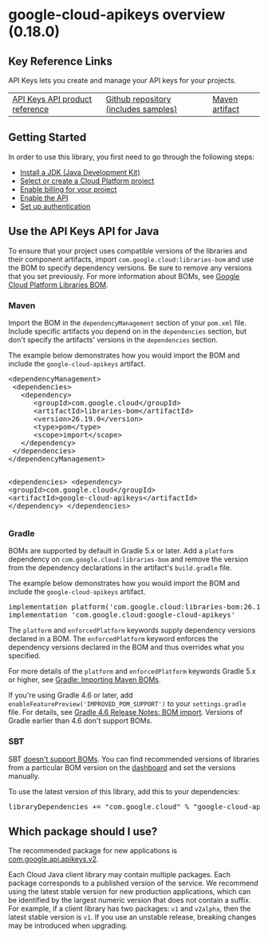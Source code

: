 # google-cloud-apikeys overview (0.18.0)

## Key Reference Links
API Keys lets you create and manage your API keys for your projects.

<table>
   <tr>
     <td><a href="https://cloud.google.com/java/docs/reference/google-cloud-apikeys/latest/overview">API Keys API product reference</a></td>
     <td><a href="https://github.com/googleapis/google-cloud-java/tree/main/java-apikeys">Github repository (includes samples)</a></td>
     <td><a href="https://central.sonatype.com/artifact/com.google.cloud/google-cloud-apikeys">Maven artifact</a></td>
   </tr>
 </table>

## Getting Started
In order to use this library, you first need to go through the following steps:

- [Install a JDK (Java Development Kit)](https://cloud.google.com/java/docs/setup#install_a_jdk_java_development_kit)
- [Select or create a Cloud Platform project](https://console.cloud.google.com/project)
- [Enable billing for your project]("https://cloud.google.com/billing/docs/how-to/modify-project#enable_billing_for_a_project)
- [Enable the API](https://console.cloud.google.com/apis/library/apikeys.googleapis.com)
- [Set up authentication](https://cloud.google.com/docs/authentication/client-libraries)

## Use the API Keys API for Java
To ensure that your project uses compatible versions of the libraries
and their component artifacts, import `com.google.cloud:libraries-bom` and use
the BOM to specify dependency versions.  Be sure to remove any versions that you
set previously. For more information about
BOMs, see [Google Cloud Platform Libraries BOM](https://cloud.google.com/java/docs/bom).

<div>
<devsite-selector>
<section>
<h3>Maven</h3>
<p>Import the BOM in the <code>dependencyManagement</code> section of your <code>pom.xml</code> file.
Include specific artifacts you depend on in the <code>dependencies</code> section, but don't
specify the artifacts' versions in the <code>dependencies</code> section.</p>

<p>The example below demonstrates how you would import the BOM and include the <code>google-cloud-apikeys</code>
artifact.</p>
<pre class="prettyprint lang-xml devsite-click-to-copy">
&lt;dependencyManagement&gt;
 &lt;dependencies&gt;
   &lt;dependency&gt;
      &lt;groupId&gt;com.google.cloud&lt;/groupId&gt;
      &lt;artifactId&gt;libraries-bom&lt;/artifactId&gt;
      &lt;version&gt;26.19.0&lt;/version&gt;
      &lt;type&gt;pom&lt;/type&gt;
      &lt;scope&gt;import&lt;/scope&gt;
   &lt;/dependency&gt;
 &lt;/dependencies&gt;
&lt;/dependencyManagement&gt;

&lt;dependencies&gt;
 &lt;dependency&gt;
   &lt;groupId&gt;com.google.cloud&lt;/groupId&gt;
   &lt;artifactId&gt;google-cloud-apikeys&lt;/artifactId&gt;
 &lt;/dependency&gt;
&lt;/dependencies&gt;
</pre>
</section>
<section>
<h3>Gradle</h3>
<p>BOMs are supported by default in Gradle 5.x or later. Add a <code>platform</code>
dependency on <code>com.google.cloud:libraries-bom</code> and remove the version from the
dependency declarations in the artifact's <code>build.gradle</code> file.</p>

<p>The example below demonstrates how you would import the BOM and include the <code>google-cloud-apikeys</code>
artifact.</p>
<pre class="prettyprint lang-Groovy devsite-click-to-copy">
implementation platform(&#39;com.google.cloud:libraries-bom:26.19.0&#39;)
implementation &#39;com.google.cloud:google-cloud-apikeys&#39;
</pre>
<p>The <code>platform</code> and <code>enforcedPlatform</code> keywords supply dependency versions
declared in a BOM. The <code>enforcedPlatform</code> keyword enforces the dependency
versions declared in the BOM and thus overrides what you specified.</p>

<p>For more details of the <code>platform</code> and <code>enforcedPlatform</code> keywords Gradle 5.x or higher, see
<a href="https://docs.gradle.org/current/userguide/platforms.html#sub:bom_import">Gradle: Importing Maven BOMs</a>.</p>

<p>If you're using Gradle 4.6 or later, add
<code>enableFeaturePreview('IMPROVED_POM_SUPPORT')</code> to your <code>settings.gradle</code> file. For details, see
<a href="https://docs.gradle.org/4.6/release-notes.html#bom-import">Gradle 4.6 Release Notes: BOM import</a>.
Versions of Gradle earlier than 4.6 don't support BOMs.</p>
</section>
<section>
<h3>SBT</h3>
<p>SBT <a href="https://github.com/sbt/sbt/issues/4531">doesn't support BOMs</a>. You can find
recommended versions of libraries from a particular BOM version on the
<a href="https://storage.googleapis.com/cloud-opensource-java-dashboard/com.google.cloud/libraries-bom/index.html">dashboard</a>
and set the versions manually.</p>
<p>To use the latest version of this library, add this to your dependencies:</p>
<pre class="prettyprint lang-Scala devsite-click-to-copy">
libraryDependencies += &quot;com.google.cloud&quot; % &quot;google-cloud-apikeys&quot; % &quot;0.18.0&quot;
</pre>
</section>
</devsite-selector>
</div>

## Which package should I use?
The recommended package for new applications is [com.google.api.apikeys.v2](https://cloud.google.com/java/docs/reference/google-cloud-apikeys/latest/com.google.api.apikeys.v2).

Each Cloud Java client library may contain multiple packages. Each package corresponds to a published version of the service.
We recommend using the latest stable version for new production applications, which can be identified by the largest numeric version that does not contain a suffix.
For example, if a client library has two packages: `v1` and `v2alpha`, then the latest stable version is `v1`.
If you use an unstable release, breaking changes may be introduced when upgrading.

